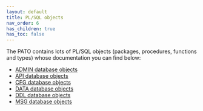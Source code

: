 ```yaml
---
layout: default
title: PL/SQL objects
nav_order: 6
has_children: true
has_toc: false
---
```

<!--
- [EXT database objects](ext/index.html)
- [UI database objects](ui/index.html)
-->

The PATO contains lots of PL/SQL objects (packages, procedures, functions and types) whose documentation you can find below:
- [ADMIN database objects](admin/index.html)
- [API database objects](api/index.html)
- [CFG database objects](cfg/index.html)
- [DATA database objects](data/index.html)
- [DDL database objects](ddl/index.html)
- [MSG database objects](msg/index.html)
